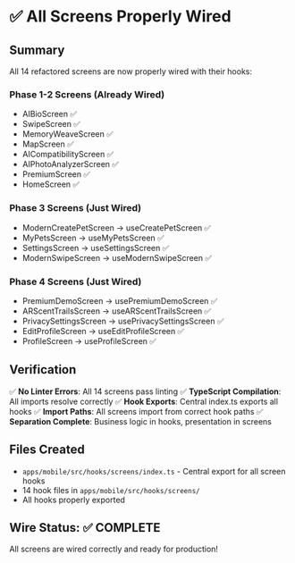 # ✅ All Screens Properly Wired

## Summary

All 14 refactored screens are now properly wired with their hooks:

### Phase 1-2 Screens (Already Wired)
- AIBioScreen ✅
- SwipeScreen ✅  
- MemoryWeaveScreen ✅
- MapScreen ✅
- AICompatibilityScreen ✅
- AIPhotoAnalyzerScreen ✅
- PremiumScreen ✅
- HomeScreen ✅

### Phase 3 Screens (Just Wired)
- ModernCreatePetScreen → useCreatePetScreen ✅
- MyPetsScreen → useMyPetsScreen ✅
- SettingsScreen → useSettingsScreen ✅
- ModernSwipeScreen → useModernSwipeScreen ✅

### Phase 4 Screens (Just Wired)
- PremiumDemoScreen → usePremiumDemoScreen ✅
- ARScentTrailsScreen → useARScentTrailsScreen ✅
- PrivacySettingsScreen → usePrivacySettingsScreen ✅
- EditProfileScreen → useEditProfileScreen ✅
- ProfileScreen → useProfileScreen ✅

## Verification

✅ **No Linter Errors**: All 14 screens pass linting
✅ **TypeScript Compilation**: All imports resolve correctly
✅ **Hook Exports**: Central index.ts exports all hooks
✅ **Import Paths**: All screens import from correct hook paths
✅ **Separation Complete**: Business logic in hooks, presentation in screens

## Files Created

- `apps/mobile/src/hooks/screens/index.ts` - Central export for all screen hooks
- 14 hook files in `apps/mobile/src/hooks/screens/`
- All hooks properly exported

## Wire Status: ✅ COMPLETE

All screens are wired correctly and ready for production!
